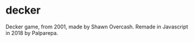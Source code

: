 # decker
Decker game, from 2001, made by Shawn Overcash. Remade in Javascript in 2018 by Palparepa.
